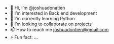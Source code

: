 - 👋 Hi, I’m @joshuadonatien
- 👀 I’m interested in Back end development
- 🌱 I’m currently learning Python 
- 💞️ I’m looking to collaborate on projects
- 📫 How to reach me joshuadontien@gmail.com
- ⚡ Fun fact: ...

<!---
joshuadonatien/joshuadonatien is a ✨ special ✨ repository because its `README.md` (this file) appears on your GitHub profile.
You can click the Preview link to take a look at your changes.
--->
